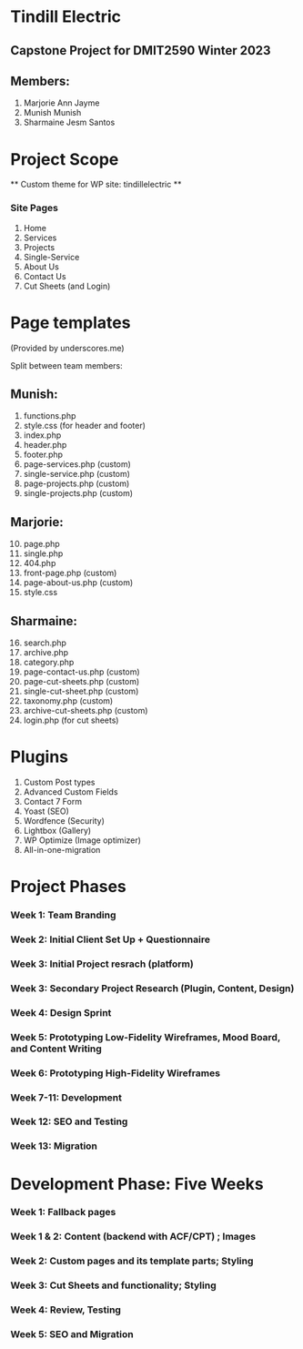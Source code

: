 # Tindill Electric 
## Capstone Project for DMIT2590 Winter 2023

## Members:
1. Marjorie Ann Jayme
2. Munish Munish
3. Sharmaine Jesm Santos

# Project Scope
** Custom theme for WP site: tindillelectric **

### Site Pages
1. Home
2. Services
3. Projects
4. Single-Service
5. About Us
6. Contact Us
7. Cut Sheets (and Login)

# Page templates
(Provided by underscores.me)

Split between team members:
## Munish:
1. functions.php
2. style.css (for header and footer)
3. index.php
4. header.php
5. footer.php 
6. page-services.php (custom)
7. single-service.php (custom)
8. page-projects.php (custom)
9. single-projects.php (custom)
## Marjorie:
10. page.php
11. single.php
12. 404.php
13. front-page.php (custom)
14. page-about-us.php (custom)
15. style.css
## Sharmaine:
16. search.php
17. archive.php
18. category.php
19. page-contact-us.php (custom)
20. page-cut-sheets.php (custom)
21. single-cut-sheet.php (custom)
22. taxonomy.php (custom)
23. archive-cut-sheets.php (custom)
24. login.php (for cut sheets)

# Plugins 
1. Custom Post types
2. Advanced Custom Fields
3. Contact 7 Form
4. Yoast (SEO)
5. Wordfence (Security)
6. Lightbox (Gallery)
7. WP Optimize (Image optimizer)
8. All-in-one-migration

# Project Phases
### Week 1: Team Branding
### Week 2: Initial Client Set Up + Questionnaire
### Week 3: Initial Project resrach (platform)
### Week 3: Secondary Project Research (Plugin, Content, Design)
### Week 4: Design Sprint 
### Week 5: Prototyping Low-Fidelity Wireframes, Mood Board, and Content Writing
### Week 6: Prototyping High-Fidelity Wireframes
### Week 7-11: Development
### Week 12: SEO and Testing
### Week 13: Migration


# Development Phase: Five Weeks
### Week 1:  Fallback pages
### Week 1 & 2:  Content (backend with ACF/CPT) ; Images
### Week 2: Custom pages and its template parts; Styling
### Week 3:  Cut Sheets and functionality; Styling
### Week 4: Review, Testing
### Week 5: SEO and Migration